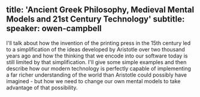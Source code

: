 title: 'Ancient Greek Philosophy, Medieval Mental Models and 21st Century Technology'
subtitle:
speaker: owen-campbell
---
I'll talk about how the invention of the printing press in the 15th century led to a simplification of the ideas developed by Aristotle over two thousand years ago and how the thinking that we encode into our software today is still limited by that simplification. I'll give some simple examples and then describe how our modern technology is perfectly capable of implementing a far richer understanding of the world than Aristotle could possibly have imagined - but how we need to change our own mental models to take advantage of that possibility.
